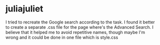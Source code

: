 # juliajuliet

I tried to recreate the Google search according to the task.
I found it better to create a separate .css file for the page where's the Advanced Search. I believe that it helped me to avoid repetitive names, though maybe I'm wrong and it could be done in one file which is style.css
